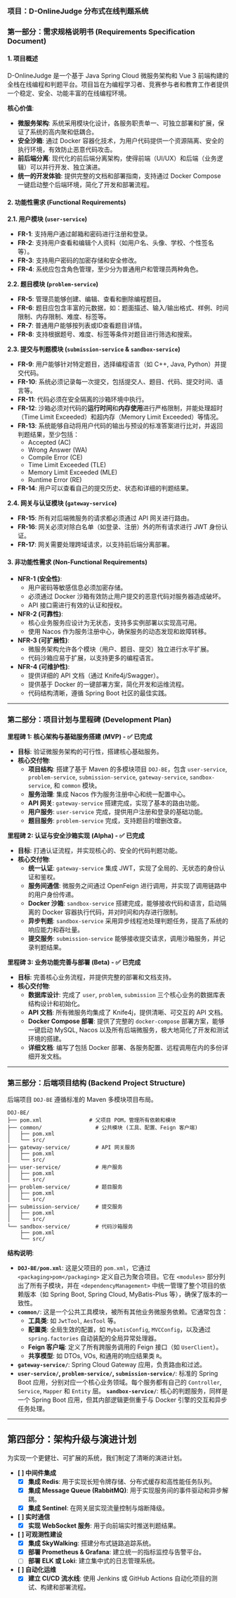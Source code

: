 ### **项目：D-OnlineJudge 分布式在线判题系统**

### **第一部分：需求规格说明书 (Requirements Specification Document)**

#### **1. 项目概述**

D-OnlineJudge 是一个基于 Java Spring Cloud 微服务架构和 Vue 3 前端构建的全栈在线编程和判题平台。项目旨在为编程学习者、竞赛参与者和教育工作者提供一个稳定、安全、功能丰富的在线编程环境。

**核心价值**:

*   **微服务架构**: 系统采用模块化设计，各服务职责单一、可独立部署和扩展，保证了系统的高内聚和低耦合。
*   **安全沙箱**: 通过 Docker 容器化技术，为用户代码提供一个资源隔离、安全的执行环境，有效防止恶意代码攻击。
*   **前后端分离**: 现代化的前后端分离架构，使得前端（UI/UX）和后端（业务逻辑）可以并行开发、独立演进。
*   **统一的开发体验**: 提供完整的文档和部署指南，支持通过 Docker Compose 一键启动整个后端环境，简化了开发和部署流程。

#### **2. 功能性需求 (Functional Requirements)**

**2.1. 用户模块 (`user-service`)**

*   **FR-1**: 支持用户通过邮箱和密码进行注册和登录。
*   **FR-2**: 支持用户查看和编辑个人资料（如用户名、头像、学校、个性签名等）。
*   **FR-3**: 支持用户密码的加密存储和安全修改。
*   **FR-4**: 系统应包含角色管理，至少分为普通用户和管理员两种角色。

**2.2. 题目模块 (`problem-service`)**

*   **FR-5**: 管理员能够创建、编辑、查看和删除编程题目。
*   **FR-6**: 题目应包含丰富的元数据，如：题面描述、输入/输出格式、样例、时间限制、内存限制、难度、标签等。
*   **FR-7**: 普通用户能够按列表或ID查看题目详情。
*   **FR-8**: 支持根据题号、难度、标签等条件对题目进行筛选和搜索。

**2.3. 提交与判题模块 (`submission-service` & `sandbox-service`)**

*   **FR-9**: 用户能够针对特定题目，选择编程语言（如 C++, Java, Python）并提交代码。
*   **FR-10**: 系统必须记录每一次提交，包括提交人、题目、代码、提交时间、语言等。
*   **FR-11**: 代码必须在安全隔离的沙箱环境中执行。
*   **FR-12**: 沙箱必须对代码的**运行时间**和**内存使用**进行严格限制，并能处理超时（Time Limit Exceeded）和超内存（Memory Limit Exceeded）等情况。
*   **FR-13**: 系统能够自动将用户代码的输出与预设的标准答案进行比对，并返回判题结果，至少包括：
    *   Accepted (AC)
    *   Wrong Answer (WA)
    *   Compile Error (CE)
    *   Time Limit Exceeded (TLE)
    *   Memory Limit Exceeded (MLE)
    *   Runtime Error (RE)
*   **FR-14**: 用户可以查看自己的提交历史、状态和详细的判题结果。

**2.4. 网关与认证模块 (`gateway-service`)**

*   **FR-15**: 所有对后端微服务的请求都必须通过 API 网关进行路由。
*   **FR-16**: 网关必须对除白名单（如登录、注册）外的所有请求进行 JWT 身份认证。
*   **FR-17**: 网关需要处理跨域请求，以支持前后端分离部署。

#### **3. 非功能性需求 (Non-Functional Requirements)**

*   **NFR-1 (安全性)**:
    *   用户密码等敏感信息必须加密存储。
    *   必须通过 Docker 沙箱有效防止用户提交的恶意代码对服务器造成破坏。
    *   API 接口需进行有效的认证和授权。
*   **NFR-2 (可靠性)**:
    *   核心业务服务应设计为无状态，支持多实例部署以实现高可用。
    *   使用 Nacos 作为服务注册中心，确保服务的动态发现和故障转移。
*   **NFR-3 (可扩展性)**:
    *   微服务架构允许各个模块（用户、题目、提交）独立进行水平扩展。
    *   代码沙箱应易于扩展，以支持更多的编程语言。
*   **NFR-4 (可维护性)**:
    *   提供详细的 API 文档（通过 Knife4j/Swagger）。
    *   提供基于 Docker 的一键部署方案，简化开发和运维流程。
    *   代码结构清晰，遵循 Spring Boot 社区的最佳实践。

-----

### **第二部分：项目计划与里程碑 (Development Plan)**

**里程碑 1: 核心架构与基础服务搭建 (MVP) - ✅ 已完成**

*   **目标**: 验证微服务架构的可行性，搭建核心基础服务。
*   **核心交付物**:
    *   **项目结构**: 搭建了基于 Maven 的多模块项目 `DOJ-BE`，包含 `user-service`, `problem-service`, `submission-service`, `gateway-service`, `sandbox-service`, 和 `common` 模块。
    *   **服务治理**: 集成 Nacos 作为服务注册中心和统一配置中心。
    *   **API 网关**: `gateway-service` 搭建完成，实现了基本的路由功能。
    *   **用户服务**: `user-service` 完成，提供用户注册和登录的基础功能。
    *   **题目服务**: `problem-service` 完成，支持题目的增删改查。

**里程碑 2: 认证与安全沙箱实现 (Alpha) - ✅ 已完成**

*   **目标**: 打通认证流程，并实现核心的、安全的代码判题功能。
*   **核心交付物**:
    *   **统一认证**: `gateway-service` 集成 JWT，实现了全局的、无状态的身份认证和鉴权。
    *   **服务间通信**: 微服务之间通过 OpenFeign 进行调用，并实现了调用链路中的用户身份传递。
    *   **Docker 沙箱**: `sandbox-service` 搭建完成，能够接收代码和语言，启动隔离的 Docker 容器执行代码，并对时间和内存进行限制。
    *   **异步判题**: `sandbox-service` 采用异步线程池处理判题任务，提高了系统的响应能力和吞吐量。
    *   **提交服务**: `submission-service` 能够接收提交请求，调用沙箱服务，并记录判题结果。

**里程碑 3: 业务功能完善与部署 (Beta) - ✅ 已完成**

*   **目标**: 完善核心业务流程，并提供完整的部署和文档支持。
*   **核心交付物**:
    *   **数据库设计**: 完成了 `user`, `problem`, `submission` 三个核心业务的数据库表结构设计和初始化。
    *   **API 文档**: 所有微服务均集成了 Knife4j，提供清晰、可交互的 API 文档。
    *   **Docker Compose 部署**: 提供了完整的 `docker-compose` 部署方案，能够一键启动 MySQL, Nacos 以及所有后端微服务，极大地简化了开发和测试环境的搭建。
    *   **详细文档**: 编写了包括 Docker 部署、各服务配置、远程调用在内的多份详细开发文档。

-----

### **第三部分：后端项目结构 (Backend Project Structure)**

后端项目 `DOJ-BE` 遵循标准的 Maven 多模块项目布局。

```
DOJ-BE/
├── pom.xml               # 父项目 POM，管理所有依赖和模块
├── common/                 # 公共模块 (工具、配置、Feign 客户端)
│   ├── pom.xml
│   └── src/
├── gateway-service/        # API 网关服务
│   ├── pom.xml
│   └── src/
├── user-service/           # 用户服务
│   ├── pom.xml
│   └── src/
├── problem-service/        # 题目服务
│   ├── pom.xml
│   └── src/
├── submission-service/     # 提交服务
│   ├── pom.xml
│   └── src/
└── sandbox-service/        # 代码沙箱服务
    ├── pom.xml
    └── src/
```

**结构说明**:

*   **`DOJ-BE/pom.xml`**: 这是父项目的 `pom.xml`，它通过 `<packaging>pom</packaging>` 定义自己为聚合项目。它在 `<modules>` 部分列出了所有子模块，并在 `<dependencyManagement>` 中统一管理了整个项目的依赖版本（如 Spring Boot, Spring Cloud, MyBatis-Plus 等），确保了版本的一致性。
*   **`common/`**: 这是一个公共工具模块，被所有其他业务微服务依赖。它通常包含：
    *   **工具类**: 如 `JwtTool`, `AesTool` 等。
    *   **配置类**: 全局生效的配置，如 `MybatisConfig`, `MVCConfig`，以及通过 `spring.factories` 自动装配的全局异常处理器。
    *   **Feign 客户端**: 定义了所有跨服务调用的 Feign 接口（如 `UserClient`）。
    *   **共享模型**: 如 DTOs, VOs, 和通用的响应结果类 `R`。
*   **`gateway-service/`**: Spring Cloud Gateway 应用，负责路由和过滤。
*   **`user-service/`, `problem-service/`, `submission-service/`**: 标准的 Spring Boot 应用，分别对应一个核心业务领域。每个服务都有自己的 `Controller`, `Service`, `Mapper` 和 `Entity` 层。
    **`sandbox-service/`**: 核心的判题服务，同样是一个 Spring Boot 应用，但其内部逻辑更侧重于与 Docker 引擎的交互和异步任务处理。

---

## 第四部分：架构升级与演进计划

为实现一个更健壮、可扩展的系统，我们制定了清晰的演进计划。

- **[ ] 中间件集成**
    - [x] **集成 Redis**: 用于实现长短令牌存储、分布式缓存和高性能任务队列。
    - [x] **集成 Message Queue (RabbitMQ)**: 用于实现服务间的事件驱动和异步解耦。
    - [x] **集成 Sentinel**: 在网关层实现流量控制与熔断降级。

- **[ ] 实时通信**
    - [x] **实现 WebSocket 服务**: 用于向前端实时推送判题结果。

- **[ ] 可观测性建设**
    - [x] **集成 SkyWalking**: 搭建分布式链路追踪系统。
    - [x] **部署 Prometheus & Grafana**: 建立统一的指标监控与告警平台。
    - [ ] **部署 ELK 或 Loki**: 建立集中式的日志管理系统。

- **[ ] 自动化运维**
    - [x] **建立 CI/CD 流水线**: 使用 Jenkins 或 GitHub Actions 自动化项目的测试、构建和部署流程。
